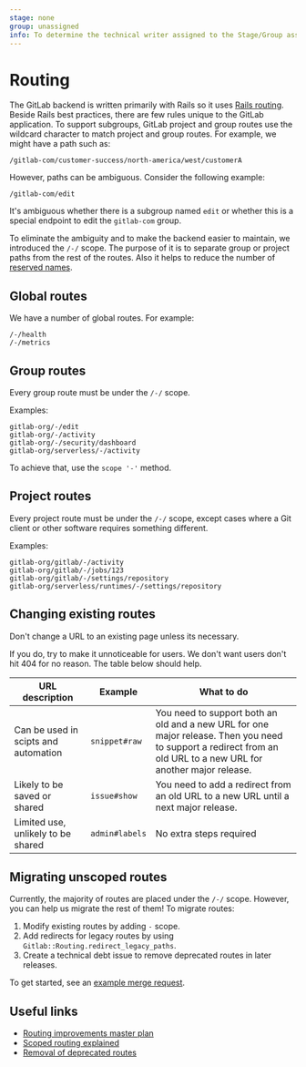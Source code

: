```yaml
---
stage: none
group: unassigned
info: To determine the technical writer assigned to the Stage/Group associated with this page, see https://about.gitlab.com/handbook/engineering/ux/technical-writing/#assignments
---
```


# Routing

The GitLab backend is written primarily with Rails so it uses [Rails
routing](https://guides.rubyonrails.org/routing.html). Beside Rails best
practices, there are few rules unique to the GitLab application. To
support subgroups, GitLab project and group routes use the wildcard
character to match project and group routes. For example, we might have
a path such as:

```plaintext
/gitlab-com/customer-success/north-america/west/customerA
```

However, paths can be ambiguous. Consider the following example:

```plaintext
/gitlab-com/edit
```

It's ambiguous whether there is a subgroup named `edit` or whether
this is a special endpoint to edit the `gitlab-com` group.

To eliminate the ambiguity and to make the backend easier to maintain,
we introduced the `/-/` scope. The purpose of it is to separate group or
project paths from the rest of the routes. Also it helps to reduce the
number of [reserved names](../user/reserved_names.md).

## Global routes

We have a number of global routes. For example:

```plaintext
/-/health
/-/metrics
```

## Group routes

Every group route must be under the `/-/` scope.

Examples:

```plaintext
gitlab-org/-/edit
gitlab-org/-/activity
gitlab-org/-/security/dashboard
gitlab-org/serverless/-/activity
```

To achieve that, use the `scope '-'` method.

## Project routes

Every project route must be under the `/-/` scope, except cases where a Git
client or other software requires something different.

Examples:

```plaintext
gitlab-org/gitlab/-/activity
gitlab-org/gitlab/-/jobs/123
gitlab-org/gitlab/-/settings/repository
gitlab-org/serverless/runtimes/-/settings/repository
```

## Changing existing routes

Don't change a URL to an existing page unless its necessary.

If you do, try to make it unnoticeable for users.
We don't want users don't hit 404 for no reason. The table below should help. 

| URL description | Example  | What to do  |
|---|---|---|
| Can be used in scipts and automation  | `snippet#raw`  |  You need to support both an old and a new URL for one major release. Then you need to support a redirect from an old URL to a new URL for another major release. |
| Likely to be saved or shared | `issue#show`  | You need to add a redirect from an old URL to a new URL until a next major release.  |
| Limited use, unlikely to be shared | `admin#labels` | No extra steps required | 


## Migrating unscoped routes

Currently, the majority of routes are placed under the `/-/` scope. However,
you can help us migrate the rest of them! To migrate routes:

1. Modify existing routes by adding `-` scope.
1. Add redirects for legacy routes by using `Gitlab::Routing.redirect_legacy_paths`.
1. Create a technical debt issue to remove deprecated routes in later releases.

To get started, see an [example merge request](https://gitlab.com/gitlab-org/gitlab-foss/-/merge_requests/28435).

## Useful links

- [Routing improvements master plan](https://gitlab.com/gitlab-org/gitlab/-/issues/215362)
- [Scoped routing explained](https://gitlab.com/gitlab-org/gitlab/-/issues/214217)
- [Removal of deprecated routes](https://gitlab.com/gitlab-org/gitlab/-/issues/28848)
